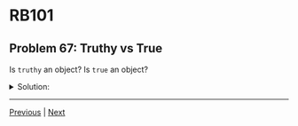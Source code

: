 # RB101
## Problem 67: Truthy vs True

Is `truthy` an object? Is `true` an object?

<details>
<summary>Solution:</summary>

Truthy is not an object. `true` is an object of type `TrueClass`.

"Truthy" is a concept or description—it describes objects that evaluate to `true` in a boolean context. `true` is an actual boolean object.

Examples:
```ruby
# "hello" is truthy (it evaluates to true in boolean context)
# but "hello" is not the same as true
if "hello"  # This works because "hello" is truthy
  puts "Truthy!"
end

puts "hello" == true   # => false - "hello" is not true, just truthy
puts !!("hello")       # => true - when converted to boolean, it becomes true

# true is an actual object
puts true.class        # => TrueClass
puts true.is_a?(Object)  # => true

# "truthy" is just a term
# puts truthy  # => NameError
```

**Truthiness vs actual boolean:**
```ruby
value = "hello"

# Is it truthy? Yes
if value
  puts "It's truthy"  # This runs
end

# Is it true? No
if value == true
  puts "It's true"  # This doesn't run
end

# Converting to boolean
puts value.class  # => String
puts (!!value).class  # => TrueClass
```

</details>

---

[Previous](66.md) | [Next](68.md)

